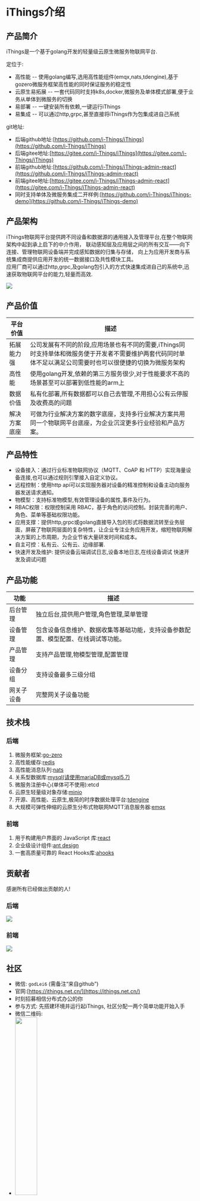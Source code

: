 # iThings介绍
## 产品简介
iThings是一个基于golang开发的轻量级云原生微服务物联网平台.  
   
定位于:
* 高性能 -- 使用golang编写,选用高性能组件(emqx,nats,tdengine),基于gozero微服务框架高性能的同时保证服务的稳定性
* 云原生易拓展 -- 一套代码同时支持k8s,docker,微服务及单体模式部署,便于业务从单体到微服务的切换
* 易部署 -- 一键安装所有依赖,一键运行iThings
* 易集成 -- 可以通过http,grpc,甚至直接将iThings作为包集成进自己系统

git地址:   
* 后端github地址:[https://github.com/i-Things/iThings](https://github.com/i-Things/iThings)
* 后端gitee地址:[https://gitee.com/i-Things/iThings](https://gitee.com/i-Things/iThings)
* 前端github地址:[https://github.com/i-Things/iThings-admin-react](https://github.com/i-Things/iThings-admin-react)
* 前端gitee地址:[https://gitee.com/i-Things/iThings-admin-react](https://gitee.com/i-Things/iThings-admin-react)
* 同时支持单体及微服务集成二开样例:[https://github.com/i-Things/iThings-demo](https://github.com/i-Things/iThings-demo)
## 产品架构
iThings物联网平台提供跨不同设备和数据源的通用接入及管理平台,在整个物联网架构中起到承上启下的中介作用，
联动感知层及应用层之间的所有交互——向下连接、管理物联网设备端并完成感知数据的归集与存储，
向上为应用开发商与系统集成商提供应用开发的统一数据接口及共性模块工具。  
应用厂商可以通过http,grpc,及golang包引入的方式快速集成进自己的系统中,迅速获取物联网平台的能力,轻量而高效.

<img src="/assets/img/things/iThings架构图.png">

## 产品价值

| 平台价值   | 描述                                                                                  |
|--------|-------------------------------------------------------------------------------------|
| 拓展能力强  | 公司发展有不同的阶段,应用场景也有不同的需要,iThings同时支持单体和微服务便于开发者不需要维护两套代码同时单体不足以满足公司需要时也可以很便捷的切换为微服务架构 |
| 高性能    | 使用golang开发,依赖的第三方服务很少,对于性能要求不高的场景甚至可以部署到低性能的arm上                                    |
| 数据价值   | 私有化部署,所有数据都可以自己去管理,不用担心公有云停服及收费高的问题                                                 |
| 解决方案底座 | 可做为行业解决方案的数字底座，支持多行业解决方案共用同一个物联网平台底座，为企业沉淀更多行业经验和产品方案。                              |

## 产品特性

* 设备接入：通过行业标准物联网协议（MQTT、CoAP 和 HTTP）实现海量设备连接,也可以通过规则引擎接入自定义协议。
* 远程控制：使用http api可以实现服务器对设备的精准控制和设备主动向服务器发送请求通知。
* 物模型：支持标准物模型,有效管理设备的属性,事件及行为。
* RBAC权限：权限控制采用 RBAC，基于角色的访问控制。封装完善的用户、角色、菜单等基础权限功能。
* 应用支撑：提供http,grpc或golang直接导入包的形式将数据流转至业务层面，屏蔽了物联网层面的复杂特性，让企业专注业务应用开发，缩短物联网解决方案的上市周期，为企业节省大量研发时间和成本。
* 自主可控：私有云、公有云、边缘部署.
* 快速开发及维护: 提供设备云端调试日志,设备本地日志,在线设备调试 快速开发及调试问题

## 产品功能

| 功能    | 描述                                        |
|-------|-------------------------------------------|
| 后台管理  | 独立后台,提供用户管理,角色管理,菜单管理                     |
| 设备管理  | 包含设备信息维护、数据收集等基础功能，支持设备参数配置、模型配置、在线调试等功能。 |
| 产品管理  | 支持产品管理,物模型管理,配置管理                         |
| 设备分组  | 支持设备最多三级分组                                |
| 网关子设备 | 完整网关子设备功能                                 |

## 技术栈
### 后端
1. 微服务框架:[go-zero](https://go-zero.dev/)
2. 高性能缓存:[redis](https://redis.io/)
3. 高性能消息队列:[nats](https://docs.nats.io/)
4. 关系型数据库:[mysql(请使用mariaDB或mysql5.7)](https://mariadb.com/)
5. 微服务注册中心(单体可不使用):etcd
6. 云原生轻量级对象存储:[minio](https://min.io/)
7. 开源、高性能、云原生,极简的时序数据处理平台:[tdengine](https://www.taosdata.com/)
8. 大规模可弹性伸缩的云原生分布式物联网MQTT消息服务器:[emqx](https://docs.emqx.com/zh/enterprise/v4.4/getting-started/install-ee.html)
### 前端
1. 用于构建用户界面的 JavaScript 库:[react](https://reactjs.org/)
2. 企业级设计组件:[ant design](https://ant.design/)
3. 一套高质量可靠的 React Hooks库:[ahooks](https://ahooks.js.org/)

## 贡献者
感谢所有已经做出贡献的人!
### 后端
<a href="https://github.com/i-Things/iThings/graphs/contributors">
  <img src="https://contributors-img.web.app/image?repo=i-Things/iThings" />
</a>

### 前端
<a href="https://github.com/i-Things/iThings-admin-react/graphs/contributors">
  <img src="https://contributors-img.web.app/image?repo=i-Things/iThings-admin-react" />
</a>

## 社区
- 微信: `godLei6` (需备注“来自github”)
- 官网:[https://ithings.net.cn/](https://ithings.net.cn/)
- 时刻招募相信分布式办公的你
- 参与方式: 先搭建环境并运行起iThings, 社区分配一两个简单功能开始入手
- 微信二维码:
- <img  width="35%" src="/assets/img/things/微信二维码2.jpg">  
- 公众号:
- <img src="/assets/img/things/公众号.jpg">  
## 收藏
<img src="https://starchart.cc/i-Things/iThings.svg">
